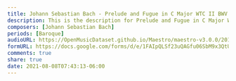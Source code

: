 ```yaml
---
title: Johann Sebastian Bach - Prelude and Fugue in C Major WTC II BWV 846 (1)
description: This is the description for Prelude and Fugue in C Major WTC II BWV 846 by Johann Sebastian Bach
composers: [Johann Sebastian Bach]
periods: [Baroque]
audioURL: https://OpenMusicDataset.github.io/Maestro/maestro-v3.0.0/2014/MIDI-UNPROCESSED_16-18_R1_2014_MID--AUDIO_16_R1_2014_wav--1.midi
formURL: https://docs.google.com/forms/d/e/1FAIpQLSf23uQAGfu06SbM9x3QtU9GZFRT8GnExfpdwrPdD_dRroz1eQ/viewform
comments: true
share: true
date: 2021-08-08T07:43:13-06:00
---
```

